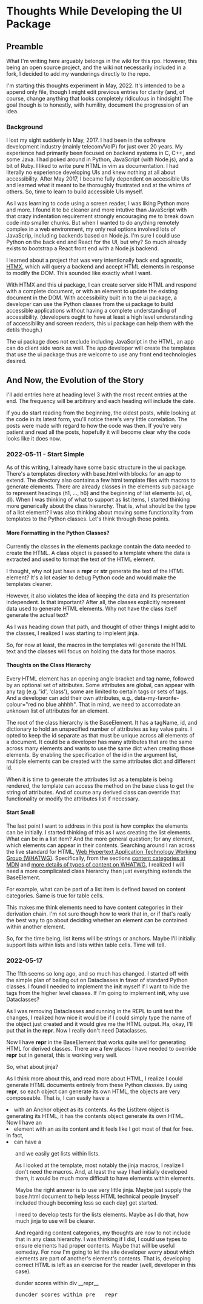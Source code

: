 # Thoughts While Developing the UI Package

## Preamble

What I'm writing here arguably belongs in the wiki for this rpo.
However, this being an open source project, and the wiki not necessarily included in a fork, I decided to add my wanderings directly to the repo.

I'm starting this thoughts experiment in May, 2022.
It's intended to be a append only file, though I might edit previous entries for clarity (and, of course, change anything that looks completely ridiculous in hindsight)
The goal though is to honestly, with humility, document the progression of an idea.

### Background

I lost my sight suddenly in May, 2017.
I had been in the software development industry (mainly telecom/VoIP) for just over 20 years.
My experience had primarily been focused on backend systems in C, C++, and some Java.
I had poked around in Python, JavaScript (with Node.js), and a bit of Ruby.
I liked to write pure HTML in vim as documentation.
I had literally no experience developing UIs and knew nothing at all about accessibility.
After May 2017, I became fully dependent on accessible UIs and learned what it meant to be thoroughly frustrated and at the whims of others.
So, time to learn to build accessible UIs myself.

As I was learning to code using a screen reader, I was liking Python more and more.
I found it to be cleaner and more intutive than JavaScript with that crazy indentation requirement strongly encouraging me to break down code into smaller chunks.
But when I wanted to do anything remotely complex in a web environment, my only real options involved lots of JavaScrip, including backends based on Node.js.
I'm sure I could use Python on the back end and React for the UI, but why?  So much already exists to bootstrap a React front end with a Node.js backend. 

I learned about a project that was very intentionally back end agnostic,
[HTMX](https://htmx.org),
which will query a backend and accept HTML elements in response to modify the DOM.
This sounded like exactly what I want.

With HTMX and this ui package, I can create server side HTML and respond with a complete document, or with an element to update the existing document in the DOM.
With accessibility built in to the ui package, a developer can use the Python classes from the ui package to build accessible applications without having a complete understanding of accessibility.
(developers ought to have at least a high level understanding of accessibility and screen readers, this ui package can help them with the detils though.)

The ui package does not exclude including JavaScript in the HTML, an app can do client side work as well.
The app developer will create the templates that use the ui package thus are welcome to use any front end technologies desired.

## And Now, the Evolution of the Story

I'll add entries here at heading level 3 with the most recent entries at the end.  The frequency will be arbitrary and each heading will include the date.

If you do start reading from the beginning, the oldest posts, while looking at the code in its latest form, you'll notice there's very little correlation.  The posts were made with regard to how the code was then.  If you're very patient and read all the posts, hopefully it will become clear why the code looks like it does now.

### 2022-05-11 - Start Simple

As of this writing, I already have some basic structure in the ui package.
There's a templates directory with  base.html with blocks for an app to extend.
The directory also contains a few html template files with macros to generate elements.
There are already classes in the elements sub package to represent headings (h1, ..., h6) and the beginning of list elements (ul, ol, dl).
When I was thinking of what to support as list items, I started thinking more generically about the class hierarchy.
That is, what should be the type of a list element?
I was also thinking about moving some functionality from templates to the Python classes.
Let's think through those points.

#### More Formatting in the Python Classes?

Currently the classes in the elements package contain the data needed to create the HTML.
A class object is passed to a template where the data is extracted and used to format the text of the HTML element.

I thought, why not just have a __repr__ or __str__ generate the text of the HTML element?
It's a lot easier to debug Python code and would make the templates cleaner.

However, it also violates the idea of keeping the data and its presentation independent.
Is that important?  After all, the classes explicitly represent data used to generate HTML elements.
Why not have the class itself generate the actual text?

As I was heading down that path, and thought of other things I might add to the classes, I realized I was starting to implelent jinja.

So, for now at least, the macros in the templates will generate the HTML text and the classes will focus on holding the data for those macros.

#### Thoughts on the Class Hierarchy

Every HTML element has an opening angle bracket and tag name, followed by an optional set of attributes.
Some attributes are global, can appear with any tag (e.g. 'id', 'class'), some are limited to certain tags or sets of tags.
And a developer can add their own attributes, e.g., data-my-favorite-colour="red no blue ahhhh".
That in mind, we need to accomodate an unknown list of attributes for an element.

The root of the class hierarchy is the BaseElement.
It has a tagName, id, and dictionary to hold an unspecified number of attributes as key value pairs.
I opted to keep the id separate as that must be unique across all elements of a document.
It could be a developer has many attributes that are the same across many elements and wants to use the same dict when creating those elements.
By enabling the specification of the id in the argument list, multiple elements can be created with the same attributes dict and different id.

When it is time to generate the attributes list as a template is being rendered, the template can access the method on the base class to get the string of attributes.
And of course any derived class can override that functionality or modify the attributes list if necessary.

#### Start Small

The last point I want to address in this post is how complex the elements can be initially.
I started thinking of this as I was creating the list elements.
What can be in a list item?
And the more general question; for any element, which elements can appear in their contents.
Searching around I ran across the live standard for HTML,
[Web Hypertext Application Technology Working Group (WHATWG)](https://whatwg.org/).
Specifically, from the sections 
[content categories at MDN](https://developer.mozilla.org/en-US/docs/Web/Guide/HTML/Content_categories) and 
[more details of types of content on WHATWG](https://html.spec.whatwg.org/multipage/dom.html#kinontent), 
I realized I will need a more complicated class hierarchy than just everything extends the BaseElement.

For example, what can be part of a list item is defined based on content categories.
Same is true for table cells.

This makes me think elements need to have content categories in their derivation chain.
I'm not sure though how to work that in, or if that's really the best way to go about deciding whether an element can be contained within another element.

So, for the time being, list items will be strings or anchors.
Maybe I'll initially support lists within lists and lists within table cells.
Time will tell.

### 2022-05-17

The 11th seems so long ago, and so much has changed.  I started off with the simple plan of bailing out on Dataclasses in favor of standard Python classes.  I found I needed to implement the __init__ myself if I want to hide the tags from the higher level classes.  If I'm going to implement __init__, why use Dataclasses?

As I was removing Dataclasses and running in the REPL to unit test the changes, I realized how nice it would be if I could simply type the name of the object just created and it would give me the HTML output.  Ha, okay, I'll put that in the __repr__.  Now I really don't need Dataclasses.

Now I have __repr__ in the BaseElement that works quite well for generating HTML for derived classes.  There are a few places I have needed to override __repr__ but in general, this is working very well.

So, what about jinja?

As I think more about this, and read more about HTML, I realize I could generate HTML documents entirely from these Python classes.  By using __repr__, so each object can generate its own HTML, the objects are very composeable.  That is, I can easily have a <li> with an Anchor object as its contents.  As the ListItem object is generating its HTML, it has the contents object generate its own HTML.  Now I have an <li> element with an <a> as its content and it feels like I got most of that for free.  In fact, <li> can have a <ul> and we easily get lists within lists.

As I looked at the template, most notably the jinja macros, I realize I don't need the macros.  And, at least the way I had initially developed them, it would be much more difficult to have elements within elements.

Maybe the right answer is to use very little jinja.  Maybe just supply the base.html document to help lesss HTML technical people (myself included though becoming less so each day) get started.

I need to develop tests for the lists elements.  Maybe as I do that, how much jinja to use will be clearer.

And regarding content categories, my thoughts are now to not include that in any class hierarchy.  I was thinking if I did, I could use types to ensure elements had proper contents.  Maybe that will be useful someday.  For now I'm going to let the site developer worry about which elements are part of another's element's contents.  That is, developing correct HTML is left as an exercise for the reader (well, developer in this case).

<div>dunder scores within div __repr__</div>
<pre>duncder scores within pre __repr__</pre> 
